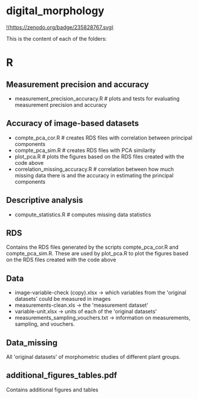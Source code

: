 # digital_morphology


[!(https://zenodo.org/badge/235828767.svg)](https://github.com/rizbicki/digital_morphology/releases/tag/v1.1)

This is the content of each of the folders:


# R 

## Measurement precision and accuracy

- measurement_precision_accuracy.R # plots and tests for evaluating measurement precision and accuracy

## Accuracy of image-based datasets

- compte_pca_cor.R # creates RDS files with correlation between principal components
- compte_pca_sim.R # creates RDS files with PCA similarity
- plot_pca.R # plots the figures based on the RDS files created with the code above
- correlation_missing_accuracy.R # correlation between how much missing data there is and the accuracy in estimating the principal components

## Descriptive analysis

- compute_statistics.R # computes missing data statistics

## RDS 

Contains the RDS files generated by the scripts compte_pca_cor.R and compte_pca_sim.R.
These are used by plot_pca.R to plot the figures based on the RDS files created with the code above


## Data 

- image-variable-check (copy).xlsx  -> which variables from the 'original datasets' could be measured in images
- measurements-clean.xls  ->  the 'measurement dataset'
- variable-unit.xlsx  -> units of each of the 'original datasets'
- measurements_sampling_vouchers.txt -> information on measurements, sampling, and vouchers.

## Data_missing 

All 'original datasets' of morphometric studies of different plant groups.


## additional_figures_tables.pdf

Contains additional figures and tables 

